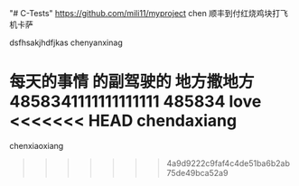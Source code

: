 "# C-Tests" 
https://github.com/mili11/myproject
chen
顺丰到付红烧鸡块打飞机卡萨


dsfhsakjhdfjkas 
chenyanxinag

每天的事情
的副驾驶的
地方撒地方
4858341111111111111
485834 
 love
<<<<<<< HEAD
chendaxiang
=======
chenxiaoxiang
>>>>>>> 4a9d9222c9faf4c4de51ba6b2ab75de49bca52a9
